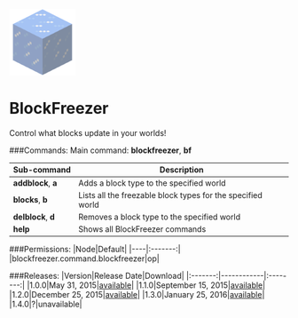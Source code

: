 ![BlockFreezer](images/icon.png)
# BlockFreezer
Control what blocks update in your worlds!

###Commands:
Main command: **blockfreezer**, **bf**

|Sub-command|Description|
|-----------|-----------|
|**addblock**, **a**|Adds a block type to the specified world|
|**blocks**, **b**|Lists all the freezable block types for the specified world|
|**delblock**, **d**|Removes a block type to the specified world|
|**help**|Shows all BlockFreezer commands|

###Permissions:
|Node|Default|
|----|:-------:|
|blockfreezer.command.blockfreezer|op|

###Releases:
|Version|Release Date|Download|
|:-------:|------------|:--------:|
|1.0.0|May 31, 2015|[available](http://forums.pocketmine.net/plugins/blockfreezer.1209/download?version=2282)|
|1.1.0|September 15, 2015|[available](http://forums.pocketmine.net/plugins/blockfreezer.1209/download?version=2763)|
|1.2.0|December 25, 2015|[available](http://forums.pocketmine.net/plugins/blockfreezer.1209/download?version=2997)|
|1.3.0|January 25, 2016|[available](http://forums.pocketmine.net/plugins/blockfreezer.1209/download?version=3098)|
|1.4.0|?|unavailable|